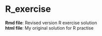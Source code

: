 # R_exercise
__Rmd file__: Revised version R exercise solution  
__html file__: My original solution for R practise  


